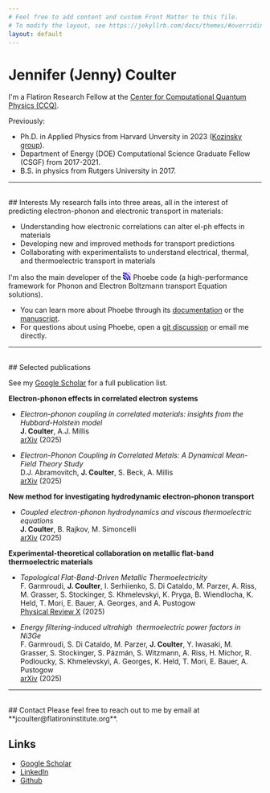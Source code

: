 ```yaml
---
# Feel free to add content and custom Front Matter to this file.
# To modify the layout, see https://jekyllrb.com/docs/themes/#overriding-theme-defaults
layout: default
---
```


# Jennifer (Jenny) Coulter

I'm a Flatiron Research Fellow at the [Center for Computational Quantum Physics (CCQ)](https://www.simonsfoundation.org/flatiron/center-for-computational-quantum-physics/).

Previously:
 * Ph.D. in Applied Physics from Harvard Unversity in 2023 ([Kozinsky group](https://mir.g.harvard.edu/)).
 * Department of Energy (DOE) Computational Science Graduate Fellow (CSGF) from 2017-2021.
 * B.S. in physics from Rutgers University in 2017.

---
<br>
## Interests
My research falls into three areas, all in the interest of predicting electron-phonon and electronic transport in materials:

* Understanding how electronic correlations can alter el-ph effects in materials
* Developing new and improved methods for transport predictions
* Collaborating with experimentalists to understand electrical, thermal, and thermoelectric transport in materials

I'm also the main developer of the <a href="https://github.com/phoebe-team/phoebe"><img src="/images/phoebe_icon.png" width="16"/></a>
 Phoebe code (a high-performance framework for Phonon and Electron Boltzmann transport Equation solutions).
  * You can learn more about Phoebe through its [documentation](https://phoebe.readthedocs.io/en/develop/introduction.html) or the [manuscript](https://dx.doi.org/10.1088/2515-7639/ac86f6).
  * For questions about using Phoebe, open a [git discussion](https://github.com/phoebe-team/phoebe/discussions) or email me directly. 

---
<br>
## Selected publications 

See my [Google Scholar](https://scholar.google.com/citations?view_op=list_works&hl=en&hl=en&user=4-QTKr4AAAAJ&sortby=pubdate) for a full publication list. 

**Electron-phonon effects in correlated electron systems**

  * _Electron-phonon coupling in correlated materials: insights from the Hubbard-Holstein model_  <br/>
  **J. Coulter**, A.J. Millis <br/>
  [arXiv](https://arxiv.org/abs/2505.08081) (2025)

  * _Electron-Phonon Coupling in Correlated Metals: A Dynamical Mean-Field Theory Study_ <br/>
  D.J. Abramovitch, **J. Coulter**, S. Beck, A. Millis <br/>
  [arXiv](https://arxiv.org/abs/2505.03958) (2025)

**New method for investigating hydrodynamic electron-phonon transport**

  * _Coupled electron-phonon hydrodynamics and viscous thermoelectric equations_ <br/>
  **J. Coulter**, B. Rajkov, M. Simoncelli <br/>
  [arXiv](https://arxiv.org/abs/2503.07560) (2025)

**Experimental-theoretical collaboration on metallic flat-band thermoelectric materials**

  * _Topological Flat-Band-Driven Metallic Thermoelectricity_ <br/>
  F. Garmroudi, **J. Coulter**, I. Serhiienko, S. Di Cataldo, M. Parzer, A. Riss, M. Grasser, S. Stockinger, S. Khmelevskyi, K. Pryga, B. Wiendlocha, K. Held, T. Mori, E. Bauer, A. Georges, and A. Pustogow <br/>
  [Physical Review X](https://doi.org/10.1103/PhysRevX.15.021054) (2025)

  * _Energy filtering-induced ultrahigh  thermoelectric power factors in Ni3Ge_ <br/>
  F. Garmroudi, S. Di Cataldo, M. Parzer, **J. Coulter**, Y. Iwasaki, M. Grasser, S. Stockinger, S. Pázmán, S. Witzmann, A. Riss, H. Michor, R. Podloucky, S. Khmelevskyi, A. Georges, K. Held, T. Mori, E. Bauer, A. Pustogow <br/>
  [arXiv](https://arxiv.org/abs/2501.04891) (2025)  

---
<br>
## Contact
Please feel free to reach out to me by email at **jcoulter@flatironinstitute.org**.

## Links
* [Google Scholar](https://scholar.google.com/citations?hl=en&user=4-QTKr4AAAAJ)
* [LinkedIn](https://www.linkedin.com/in/jenny-coulter-0945b7105/)
* [Github](https://github.com/jcoulter12)

